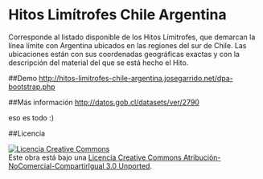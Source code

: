 Hitos Limítrofes Chile Argentina
==============================================

Corresponde al listado disponible de los Hitos Límitrofes, que demarcan la línea límite con Argentina ubicados en las regiones del sur de Chile. Las ubicaciones están con sus coordenadas geográficas exactas y con la descripción del material del que se está hecho el Hito. 

##Demo
http://hitos-limitrofes-chile-argentina.josegarrido.net/dpa-bootstrap.php

##Más información
http://datos.gob.cl/datasets/ver/2790

eso es todo :)

##Licencia

<a rel="license" href="http://creativecommons.org/licenses/by-nc-sa/3.0/deed.es_CL"><img alt="Licencia Creative Commons" style="border-width:0" src="http://i.creativecommons.org/l/by-nc-sa/3.0/88x31.png" /></a><br />Este obra está bajo una <a rel="license" href="http://creativecommons.org/licenses/by-nc-sa/3.0/deed.es_CL">Licencia Creative Commons Atribución-NoComercial-CompartirIgual 3.0 Unported</a>.
